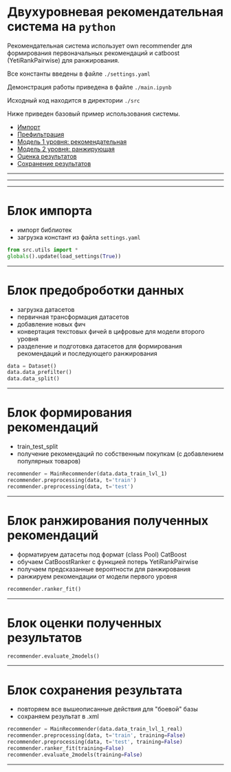 # Двухуровневая рекомендательная система на `python`

Рекомендательная система использует own recommender для формирования первоначальных рекомендаций и catboost (YetiRankPairwise) для ранжирования.

Все константы введены в файле `./settings.yaml`

Демонстрация работы приведена в файле `./main.ipynb`

Исходный код находится в директории `./src`

Ниже приведен базовый пример использования системы.



* [Импорт](#first-bullet)
* [Префильтрация](#second-bullet)
* [Модель 1 уровня: рекомендательная](#third-bullet)
* [Модель 2 уровня: ранжирующая](#forth-bullet)
* [Оценка результатов](#fith-bullet)
* [Сохранение результатов](#sixth-bullet)

---

***

***

# Блок импорта <a class="anchor" id="first-bullet"></a>

* импорт библиотек
* загрузка констант из файла `settings.yaml`

```python
from src.utils import *
globals().update(load_settings(True))
```

***

# Блок предоброботки данных <a class="anchor" id="second-bullet"></a>

* загрузка датасетов
* первичная трансформация датасетов
* добавление новых фич
* конвертация текстовых фичей в цифровые для модели второго уровня
* разделение и подготовка датасетов для формирования рекомендаций и последующего ранжирования

```python
data = Dataset()
data.data_prefilter()
data.data_split()
```

***

# Блок формирования рекомендаций <a class="anchor" id="third-bullet"></a>

* train_test_split
* получение рекомендаций по собственным покупкам (с добавлением популярных товаров)

```python
recommender = MainRecommender(data.data_train_lvl_1)
recommender.preprocessing(data, t='train')
recommender.preprocessing(data, t='test')
```

***

# Блок ранжирования полученных рекомендаций <a class="anchor" id="forth-bullet"></a>

* форматируем датасеты под формат (class Pool) CatBoost
* обучаем CatBoostRanker с функцией потерь YetiRankPairwise
* получаем предсказанные вероятности для ранжирования
* ранжируем рекомендации от модели первого уровня

```python
recommender.ranker_fit()
```

***

# Блок оценки полученных результатов <a class="anchor" id="fith-bullet"></a>

```python
recommender.evaluate_2models()
```

***

# Блок сохранения результата <a class="anchor" id="sixth-bullet"></a>

* повторяем все вышеописанные действия для "боевой" базы
* сохраняем результат в .xml

```python
recommender = MainRecommender(data.data_train_lvl_1_real)
recommender.preprocessing(data, t='train', training=False)
recommender.preprocessing(data, t='test', training=False)
recommender.ranker_fit(training=False)
recommender.evaluate_2models(training=False)
```

***
